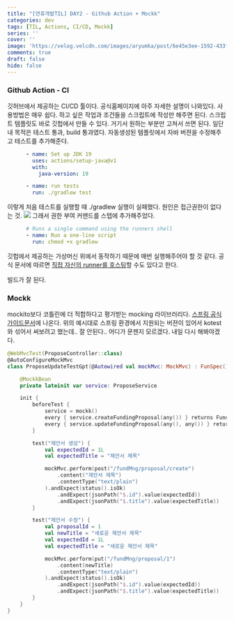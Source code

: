 ```yaml
---
title: "[연휴개발TIL] DAY2 - Github Action + Mockk"
categories: dev
tags: [TIL, Actions, CI/CD, Mockk]
series: ''
cover: ''
image: 'https://velog.velcdn.com/images/aryumka/post/6e45e3ee-1592-433f-a0e8-e69b23738caf/image.png'
comments: true
draft: false
hide: false
---
```


### Github Action - CI

깃허브에서 제공하는 CI/CD 툴이다.
공식홈페이지에 아주 자세한 설명이 나와있다. 사용방법은 매우 쉽다. 하고 싶은 작업과 조건들을 스크립트에 작성만 해주면 된다.
스크립트 템플릿도 바로 깃헙에서 만들 수 있다. 거기서 원하는 부분만 고쳐서 쓰면 된다.
일단 내 목적은 테스트 통과, build 통과였다. 자동생성된 템플릿에서 자바 버젼을 수정해주고 테스트를 추가해준다.
```yaml
      - name: Set up JDK 19
        uses: actions/setup-java@v1
        with:
          java-version: 19

      - name: run tests
        run: ./gradlew test
```
이렇게 처음 테스트를 실행할 때 ./gradlew 실행이 실패했다. 원인은 접근권한이 없다는 것.
![](https://velog.velcdn.com/images/aryumka/post/e6075269-05de-4e29-9193-98f4c4bee66c/image.png)
그래서 권한 부여 커맨드를 스텝에 추가해주었다.
```yaml
      # Runs a single command using the runners shell
      - name: Run a one-line script
        run: chmod +x gradlew
```
깃헙에서 제공하는 가상머신 위에서 동작하기 때문에 매번 실행해주어야 할 것 같다.
공식 문서에 따르면 [직접 자신의 runner를 호스팅](https://docs.github.com/ko/actions/learn-github-actions/understanding-github-actions#runners)할 수도 있다고 한다.

빌드가 잘 된다.

### Mockk
mockito보다 코틀린에 더 적합하다고 평가받는 mocking 라이브러리다.
[스프링 공식 가이드문서](https://spring.io/guides/tutorials/spring-boot-kotlin/)에 나온다. 
위의 예시대로 스프링 환경에서 지원되는 버젼이 있어서 kotest와 섞어서 써보려고 했는데.. 잘 안된다.. 어디가 문젠지 모르겠다.
내일 다시 해봐야겠다.

```kotlin
@WebMvcTest(ProposeController::class)
@AutoConfigureMockMvc
class ProposeUpdateTestGpt(@Autowired val mockMvc: MockMvc) : FunSpec() {

    @MockkBean
    private lateinit var service: ProposeService

    init {
        beforeTest {
            service = mockk()
            every { service.createFundingProposal(any()) } returns FundingProposal(1L, "제안서 제목")
            every { service.updateFundingProposal(any(), any()) } returns FundingProposal(1L, "새로운 제안서 제목")
        }

        test("제안서 생성") {
            val expectedId = 1L
            val expectedTitle = "제안서 제목"

            mockMvc.perform(post("/fundMng/proposal/create")
                .content("제안서 제목")
                .contentType("text/plain")
            ).andExpect(status().isOk)
                .andExpect(jsonPath("$.id").value(expectedId))
                .andExpect(jsonPath("$.title").value(expectedTitle))
        }

        test("제안서 수정") {
            val proposalId = 1
            val newTitle = "새로운 제안서 제목"
            val expectedId = 1L
            val expectedTitle = "새로운 제안서 제목"

            mockMvc.perform(put("/fundMng/proposal/1")
                .content(newTitle)
                .contentType("text/plain")
            ).andExpect(status().isOk)
                .andExpect(jsonPath("$.id").value(expectedId))
                .andExpect(jsonPath("$.title").value(expectedTitle))
        }
    }
}

```
